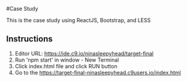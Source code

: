 #Case Study

This is the case study using ReactJS, Bootstrap, and LESS

## Instructions 

1. Editor URL: https://ide.c9.io/ninasleepyhead/target-final
2. Run 'npm start' in window - New Terminal
3. Click index.html file and click RUN button
4. Go to the https://target-final-ninasleepyhead.c9users.io/index.html


